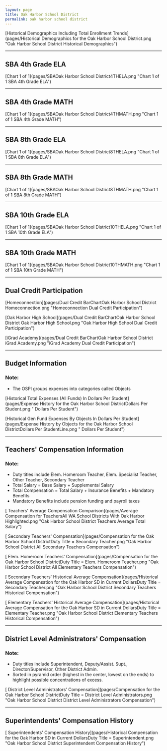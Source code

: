 ```yaml
---
layout: page
title: Oak Harbor School District
permalink: oak harbor school district
---
```



[Historical Demographics Including Total Enrollment Trends](pages/Historical Demographics for the Oak Harbor School District.png "Oak Harbor School District Historical Demographics")

___

## SBA 4th Grade ELA

[Chart 1 of 1](pages/SBAOak Harbor School District4THELA.png "Chart 1 of 1 SBA 4th Grade ELA")


___

## SBA 4th Grade MATH

[Chart 1 of 1](pages/SBAOak Harbor School District4THMATH.png "Chart 1 of 1 SBA 4th Grade MATH")


___

## SBA 8th Grade ELA

[Chart 1 of 1](pages/SBAOak Harbor School District8THELA.png "Chart 1 of 1 SBA 8th Grade ELA")


___

## SBA 8th Grade MATH

[Chart 1 of 1](pages/SBAOak Harbor School District8THMATH.png "Chart 1 of 1 SBA 8th Grade MATH")


___

## SBA 10th Grade ELA

[Chart 1 of 1](pages/SBAOak Harbor School District10THELA.png "Chart 1 of 1 SBA 10th Grade ELA")


___

## SBA 10th Grade MATH

[Chart 1 of 1](pages/SBAOak Harbor School District10THMATH.png "Chart 1 of 1 SBA 10th Grade MATH")


___

## Dual Credit Participation

[Homeconnection](pages/Dual Credit BarChartOak Harbor School District Homeconnection.png "Homeconnection Dual Credit Participation")

[Oak Harbor High School](pages/Dual Credit BarChartOak Harbor School District Oak Harbor High School.png "Oak Harbor High School Dual Credit Participation")

[iGrad Academy](pages/Dual Credit BarChartOak Harbor School District iGrad Academy.png "iGrad Academy Dual Credit Participation")


___

## Budget Information
### Note:
- The OSPI groups expenses into categories called Objects

[Historical Total Expenses (All Funds) In Dollars Per Student](pages/Expense History for the Oak Harbor School DistrictDollars Per Student.png " Dollars Per Student")

[Historical Gen Fund Expenses By Objects In Dollars Per Student](pages/Expense History by Objects for the Oak Harbor School DistrictDollars Per StudentLine.png " Dollars Per Student")


___

## Teachers' Compensation Information
### Note:
- Duty titles include Elem. Homeroom Teacher, Elem. Specialist Teacher, Other Teacher, Secondary Teacher
- Total Salary = Base Salary + Supplemental Salary
- Total Compensation = Total Salary + Insurance Benefits + Mandatory Benefits
- Mandatory Benefits include pension funding and payroll taxes

[ Teachers' Average Compensation Comparison](pages/Average Compensation for TeachersAll WA School Districts With Oak Harbor Highlighted.png "Oak Harbor School District Teachers Average Total Salary")

[ Secondary Teachers' Compensation](pages/Compensation for the Oak Harbor School DistrictDuty Title = Secondary Teacher.png "Oak Harbor School District All Secondary Teachers Compensation")

[ Elem. Homeroom Teachers' Compensation](pages/Compensation for the Oak Harbor School DistrictDuty Title = Elem. Homeroom Teacher.png "Oak Harbor School District All Elementary Teachers Compensation")

[ Secondary Teachers' Historical Average Compensation](pages/Historical Average Compensation for the Oak Harbor SD in Current DollarsDuty Title = Secondary Teacher.png "Oak Harbor School District Secondary Teachers Historical Compensation")

[ Elementary Teachers' Historical Average Compensation](pages/Historical Average Compensation for the Oak Harbor SD in Current DollarsDuty Title = Elementary Teacher.png "Oak Harbor School District Elementary Teachers Historical Compensation")


___

## District Level Administrators' Compensation

### Note:
- Duty titles include Superintendent, Deputy/Assist. Supt., Director/Supervisor, Other District Admin.
- Sorted in pyramid order (highest in the center, lowest on the ends) to highlight possible concentrations of excess.

[ District Level Administrators' Compensation](pages/Compensation for the Oak Harbor School DistrictDuty Title = District Level Administrators.png "Oak Harbor School District District Level Administrators Compensation")


___

## Superintendents' Compensation History

[ Superintendents' Compensation History](pages/Historical Compensation for the Oak Harbor SD in Current DollarsDuty Title = Superintendent.png "Oak Harbor School District Superintendent Compensation History")


